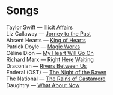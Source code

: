 # Songs

Taylor Swift — [Illicit Affairs](https://le-marin.github.io/Songs/illicit-affairs.html)  
Liz Callaway — [Jorney to the Past](https://le-marin.github.io/Songs/jorney-to-the-past.html)  
Absent Hearts — [King of Hearts](https://le-marin.github.io/Songs/king-of-hearts.html)  
Patrick Doyle — [Magic Works](https://le-marin.github.io/Songs/magic-works.html)  
Céline Dion — [My Heart Will Go On](https://le-marin.github.io/Songs/my-heart-will-go-on.html)  
Richard Marx — [Right Here Waiting](https://le-marin.github.io/Songs/right-here-waiting.html)  
Draconian — [Rivers Between Us](https://le-marin.github.io/Songs/rivers-between-us.html)  
Enderal (OST) — [The Night of the Raven](https://le-marin.github.io/Songs/the-night-of-the-raven.html)  
The National — [The Rains of Castamere](https://le-marin.github.io/Songs/the-rains-of-castamere.html)  
Daughtry — [What About Now](https://le-marin.github.io/Songs/what-about-now.html)  
